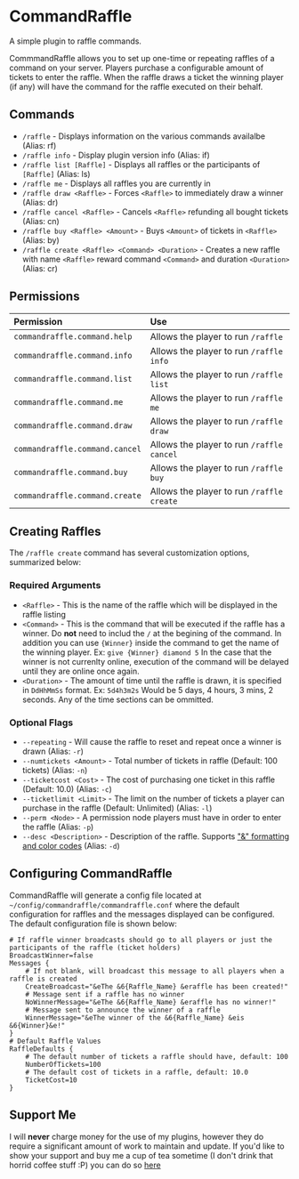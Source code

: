 # CommandRaffle

A simple plugin to raffle commands.  

CommmandRaffle allows you to set up one-time or repeating raffles of a command on your server.  Players purchase a configurable amount of tickets to enter the raffle.  When the raffle draws a ticket the winning player (if any) will have the command for the raffle executed on their behalf.

## Commands

 * `/raffle` - Displays information on the various commands availalbe (Alias: rf) 
 * `/raffle info` - Display plugin version info (Alias: if)
 * `/raffle list [Raffle]` - Displays all raffles or the participants of `[Raffle]` (Alias: ls)
 * `/raffle me` - Displays all raffles you are currently in
 * `/raffle draw <Raffle>` - Forces `<Raffle>` to immediately draw a winner (Alias: dr)
 * `/raffle cancel <Raffle>` - Cancels `<Raffle>` refunding all bought tickets  (Alias: cn)
 * `/raffle buy <Raffle> <Amount>` - Buys `<Amount>` of tickets in `<Raffle>` (Alias: by)
 * `/raffle create <Raffle> <Command> <Duration>` - Creates a new raffle with name `<Raffle>` reward command `<Command>` and duration `<Duration>` (Alias: cr)
 
## Permissions
 
 | Permission                      | Use                                                             |
 |:--------------------------------|:----------------------------------------------------------------|
 | `commandraffle.command.help`    | Allows the player to run `/raffle`                              |
 | `commandraffle.command.info`    | Allows the player to run `/raffle info`                         |
 | `commandraffle.command.list`    | Allows the player to run `/raffle list`                         |
 | `commandraffle.command.me`      | Allows the player to run `/raffle me`                           |
 | `commandraffle.command.draw`    | Allows the player to run `/raffle draw`                         |
 | `commandraffle.command.cancel`  | Allows the player to run `/raffle cancel`                       |
 | `commandraffle.command.buy`     | Allows the player to run `/raffle buy`                          |
 | `commandraffle.command.create`  | Allows the player to run `/raffle create`                       |
 
 ## Creating Raffles
 
 The `/raffle create` command has several customization options, summarized below:
 
 ### Required Arguments
 
   * `<Raffle>` - This is the name of the raffle which will be displayed in the raffle listing
   * `<Command>` - This is the command that will be executed if the raffle has a winner. Do **not** need to includ the `/` at the begining of the command. In addition you can use `{Winner}` inside the command to get the name of the winning player. Ex: `give {Winner} diamond 5` In the case that the winner is not currenlty online, execution of the command will be delayed until they are online once again.
   * `<Duration>` - The amount of time until the raffle is drawn, it is specified in `DdHhMmSs` format. Ex: `5d4h3m2s` Would be 5 days, 4 hours, 3 mins, 2 seconds. Any of the time sections can be ommitted.
 
### Optional Flags
  * `--repeating` - Will cause the raffle to reset and repeat once a winner is drawn (Alias: `-r`)
  * `--numtickets <Amount>` - Total number of tickets in raffle (Default: 100 tickets) (Alias: `-n`)
  * `--ticketcost <Cost>` - The cost of purchasing one ticket in this raffle (Default: 10.0) (Alias: `-c`)
  * `--ticketlimit <Limit>` - The limit on the number of tickets a player can purchase in the raffle (Default: Unlimited) (Alias: `-l`)
  * `--perm <Node>` - A permission node players must have in order to enter the raffle (Alias: `-p`)
  * `--desc <Description>` - Description of the raffle. Supports ["&" formatting and color codes](http://www.minecraftforum.net/forums/support/server-support/tutorials-and-faqs/1940467-bukkit-colour-codes) (Alias: `-d`)
  
## Configuring CommandRaffle

CommandRaffle will generate a config file located at `~/config/commandraffle/commandraffle.conf` where the default configuration for raffles and the messages displayed can be configured. The default configuration file is shown below:

```
# If raffle winner broadcasts should go to all players or just the participants of the raffle (ticket holders)
BroadcastWinner=false
Messages {
    # If not blank, will broadcast this message to all players when a raffle is created
    CreateBroadcast="&eThe &6{Raffle_Name} &eraffle has been created!"
    # Message sent if a raffle has no winner
    NoWinnerMessage="&eThe &6{Raffle_Name} &eraffle has no winner!"
    # Message sent to announce the winner of a raffle
    WinnerMessage="&eThe winner of the &6{Raffle_Name} &eis &6{Winner}&e!"
}
# Default Raffle Values
RaffleDefaults {
    # The default number of tickets a raffle should have, default: 100
    NumberOfTickets=100
    # The default cost of tickets in a raffle, default: 10.0
    TicketCost=10
}
```

## Support Me
I will **never** charge money for the use of my plugins, however they do require a significant amount of work to maintain and update. If you'd like to show your support and buy me a cup of tea sometime (I don't drink that horrid coffee stuff :P) you can do so [here](https://www.paypal.me/zerthick)
